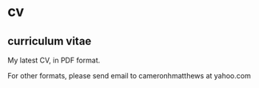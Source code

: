 # cv
## curriculum vitae
<p>My latest CV, in PDF format.</p>
<p>For other formats, please send email to cameronhmatthews at yahoo.com</p>
